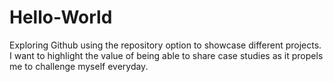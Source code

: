 # Hello-World
Exploring Github using the repository option to showcase different projects. I want to highlight the value of being able to share case studies as it propels me to challenge myself everyday.

